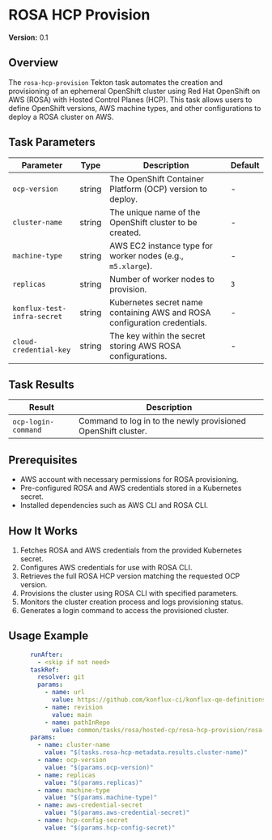 # ROSA HCP Provision

**Version:** 0.1

## Overview

The `rosa-hcp-provision` Tekton task automates the creation and provisioning of an ephemeral OpenShift cluster using Red Hat OpenShift on AWS (ROSA) with Hosted Control Planes (HCP). This task allows users to define OpenShift versions, AWS machine types, and other configurations to deploy a ROSA cluster on AWS.

## Task Parameters

| Parameter | Type | Description | Default |
|-----------|------|-------------|---------|
| `ocp-version` | string | The OpenShift Container Platform (OCP) version to deploy. | - |
| `cluster-name` | string | The unique name of the OpenShift cluster to be created. | - |
| `machine-type` | string | AWS EC2 instance type for worker nodes (e.g., `m5.xlarge`). | - |
| `replicas` | string | Number of worker nodes to provision. | `3` |
| `konflux-test-infra-secret` | string | Kubernetes secret name containing AWS and ROSA configuration credentials. | - |
| `cloud-credential-key` | string | The key within the secret storing AWS ROSA configurations. | - |

## Task Results

| Result | Description |
|--------|-------------|
| `ocp-login-command` | Command to log in to the newly provisioned OpenShift cluster. |

## Prerequisites

- AWS account with necessary permissions for ROSA provisioning.
- Pre-configured ROSA and AWS credentials stored in a Kubernetes secret.
- Installed dependencies such as AWS CLI and ROSA CLI.

## How It Works

1. Fetches ROSA and AWS credentials from the provided Kubernetes secret.
2. Configures AWS credentials for use with ROSA CLI.
3. Retrieves the full ROSA HCP version matching the requested OCP version.
4. Provisions the cluster using ROSA CLI with specified parameters.
5. Monitors the cluster creation process and logs provisioning status.
6. Generates a login command to access the provisioned cluster.

## Usage Example

```yaml
      runAfter:
        - <skip if not need>
      taskRef:
        resolver: git
        params:
          - name: url
            value: https://github.com/konflux-ci/konflux-qe-definitions.git
          - name: revision
            value: main
          - name: pathInRepo
            value: common/tasks/rosa/hosted-cp/rosa-hcp-provision/rosa-hcp-provision.yaml
      params:
        - name: cluster-name
          value: "$(tasks.rosa-hcp-metadata.results.cluster-name)"
        - name: ocp-version
          value: "$(params.ocp-version)"
        - name: replicas
          value: "$(params.replicas)"
        - name: machine-type
          value: "$(params.machine-type)"
        - name: aws-credential-secret
          value: "$(params.aws-credential-secret)"
        - name: hcp-config-secret
          value: "$(params.hcp-config-secret)"
```
